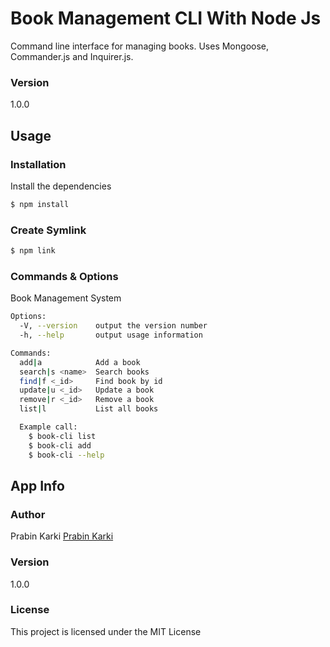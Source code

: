 # Book Management CLI With Node Js

Command line interface for managing books. Uses Mongoose, Commander.js and Inquirer.js.

### Version
1.0.0

## Usage

### Installation

Install the dependencies

```sh
$ npm install
```

### Create Symlink

```sh
$ npm link
```

### Commands & Options

Book Management System
```sh
Options:
  -V, --version    output the version number
  -h, --help       output usage information

Commands:
  add|a            Add a book
  search|s <name>  Search books
  find|f <_id>     Find book by id
  update|u <_id>   Update a book
  remove|r <_id>   Remove a book
  list|l           List all books

  Example call:
    $ book-cli list
    $ book-cli add
    $ book-cli --help
```
## App Info

### Author

Prabin Karki
[Prabin Karki](https://prabin-karki.com.np)

### Version

1.0.0

### License

This project is licensed under the MIT License
